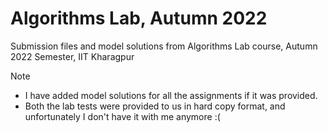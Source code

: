 # Algorithms Lab, Autumn 2022
Submission files and model solutions from Algorithms Lab course, Autumn 2022 Semester, IIT Kharagpur

> [!NOTE]
> - I have added model solutions for all the assignments if it was provided.
> - Both the lab tests were provided to us in hard copy format, and unfortunately I don't have it with me anymore :(

